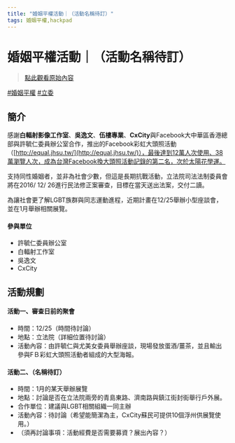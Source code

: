 ```yaml
---
title: "婚姻平權活動｜（活動名稱待訂）"
tags: 婚姻平權,hackpad
---
```


# 婚姻平權活動｜（活動名稱待訂）

> [點此觀看原始內容](https://g0v.hackpad.tw/kMTvH6fskOJ)

[#婚姻平權](https://g0v.hackpad.tw/ep/search/?q=%23%E5%A9%9A%E5%A7%BB%E5%B9%B3%E6%AC%8A&via=kMTvH6fskOJ)  [#立委](https://g0v.hackpad.tw/ep/search/?q=%23%E7%AB%8B%E5%A7%94&via=kMTvH6fskOJ)

## 簡介

感謝**白輻射影像工作室**、**吳逸文**、**伍樓專業**、**CxCity**與Facebook大中華區香港總部與許毓仁委員辦公室合作，推出的Facebook彩虹大頭照活動（[http://equal.jhsu.tw/](http://equal.jhsu.tw/)），最後達到12萬人次使用、38萬瀏覽人次，成為台灣Facebook換大頭照活動記錄的第二名，次於太陽花學運。

支持同性婚姻者，並非為社會少數，但這是長期抗戰活動，立法院司法法制委員會將在2016/ 12/ 26進行民法修正案審查，目標在當天送出法案，交付二讀。

為讓社會更了解LGBT族群與同志運動進程，近期計畫在12/25舉辦小型座談會，並在1月舉辦相關展覽。

#### 參與單位

- 許毓仁委員辦公室
- 白輻射工作室
- 吳逸文
- CxCity

## 活動規劃

#### 活動一、審查日前的聚會

- 時間：12/25（時間待討論）
- 地點：立法院（詳細位置待討論）
- 活動內容：由許毓仁與尤美女委員舉辦座談，現場發放蛋酒/薑茶，並且輸出參與FＢ彩虹大頭照活動者組成的大型海報。
#### 活動二、（名稱待訂）

- 時間：1月的某天舉辦展覽
- 地點：討論是否在立法院兩旁的青島東路、濟南路與鎮江街封街舉行戶外展。
- 合作單位：建議與LGBT相關組織一同主辦
- 活動內容：待討論（希望能簡潔為主，CxCity蘇民可提供10個浮州供展覽使用。）
- （須再討論事項：活動經費是否需要募資？展出內容？）





